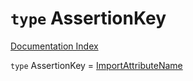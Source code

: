 # `type` AssertionKey

[Documentation Index](../README.md)

`type` AssertionKey = [ImportAttributeName](../type.ImportAttributeName/README.md)